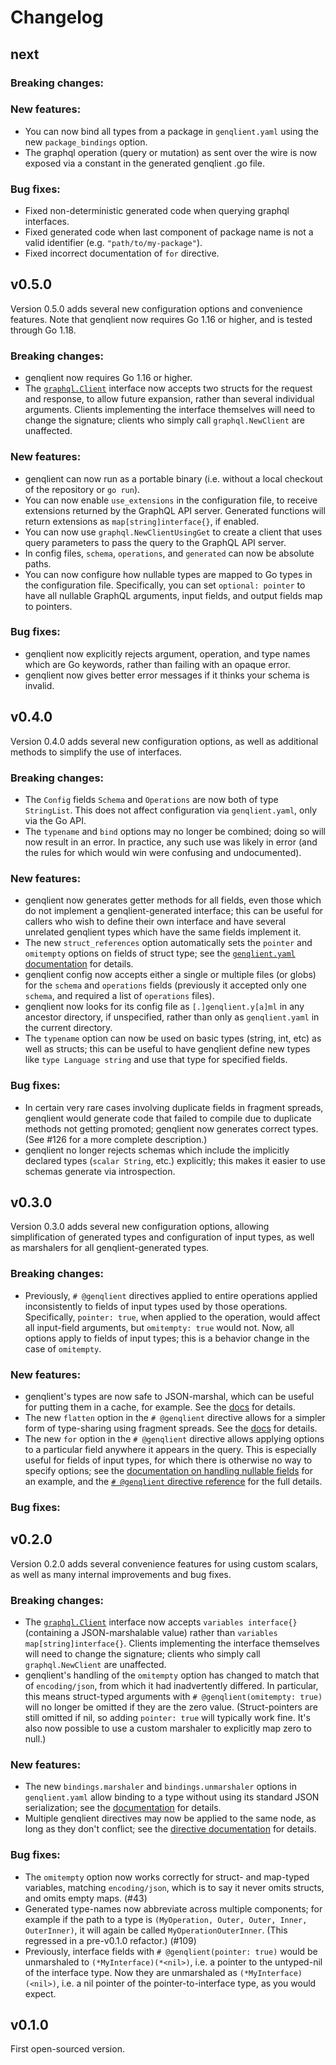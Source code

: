 # Changelog

<!--

When releasing a new version:
- change "next" to the new version, and delete any empty sections
- copy the below template to be the new "next"

## template

### Breaking changes:

### New features:

### Bug fixes:

-->

## next

<!-- Add new changes in this section! -->

### Breaking changes:

### New features:

- You can now bind all types from a package in `genqlient.yaml` using the new `package_bindings` option.
- The graphql operation (query or mutation) as sent over the wire is now exposed via a constant in the generated genqlient .go file.

### Bug fixes:

- Fixed non-deterministic generated code when querying graphql interfaces.
- Fixed generated code when last component of package name is not a valid identifier (e.g. `"path/to/my-package"`).
- Fixed incorrect documentation of `for` directive.

## v0.5.0

Version 0.5.0 adds several new configuration options and convenience features. Note that genqlient now requires Go 1.16 or higher, and is tested through Go 1.18.

### Breaking changes:

- genqlient now requires Go 1.16 or higher.
- The [`graphql.Client`](https://pkg.go.dev/github.com/Khan/genqlient/graphql#Client) interface now accepts two structs for the request and response, to allow future expansion, rather than several individual arguments.  Clients implementing the interface themselves will need to change the signature; clients who simply call `graphql.NewClient` are unaffected.

### New features:

- genqlient can now run as a portable binary (i.e. without a local checkout of the repository or `go run`).
- You can now enable `use_extensions` in the configuration file, to receive extensions returned by the GraphQL API server. Generated functions will return extensions as `map[string]interface{}`, if enabled.
- You can now use `graphql.NewClientUsingGet` to create a client that uses query parameters to pass the query to the GraphQL API server.
- In config files, `schema`, `operations`, and `generated` can now be absolute paths.
- You can now configure how nullable types are mapped to Go types in the configuration file. Specifically, you can set `optional: pointer` to have all nullable GraphQL arguments, input fields, and output fields map to pointers.

### Bug fixes:

- genqlient now explicitly rejects argument, operation, and type names which are Go keywords, rather than failing with an opaque error.
- genqlient now gives better error messages if it thinks your schema is invalid.

## v0.4.0

Version 0.4.0 adds several new configuration options, as well as additional methods to simplify the use of interfaces.

### Breaking changes:

- The `Config` fields `Schema` and `Operations` are now both of type `StringList`.  This does not affect configuration via `genqlient.yaml`, only via the Go API.
- The `typename` and `bind` options may no longer be combined; doing so will now result in an error.  In practice, any such use was likely in error (and the rules for which would win were confusing and undocumented).

### New features:

- genqlient now generates getter methods for all fields, even those which do not implement a genqlient-generated interface; this can be useful for callers who wish to define their own interface and have several unrelated genqlient types which have the same fields implement it.
- The new `struct_references` option automatically sets the `pointer` and `omitempty` options on fields of struct type; see the [`genqlient.yaml` documentation](docs/genqlient.yaml) for details.
- genqlient config now accepts either a single or multiple files (or globs) for the `schema` and `operations` fields (previously it accepted only one `schema`, and required a list of `operations` files).
- genqlient now looks for its config file as `[.]genqlient.y[a]ml` in any ancestor directory, if unspecified, rather than only as `genqlient.yaml` in the current directory.
- The `typename` option can now be used on basic types (string, int, etc) as well as structs; this can be useful to have genqlient define new types like `type Language string` and use that type for specified fields.

### Bug fixes:

- In certain very rare cases involving duplicate fields in fragment spreads, genqlient would generate code that failed to compile due to duplicate methods not getting promoted; genqlient now generates correct types.  (See #126 for a more complete description.)
- genqlient no longer rejects schemas which include the implicitly declared types (`scalar String`, etc.) explicitly; this makes it easier to use schemas generate via introspection.

## v0.3.0

Version 0.3.0 adds several new configuration options, allowing simplification of generated types and configuration of input types, as well as marshalers for all genqlient-generated types.

### Breaking changes:

- Previously, `# @genqlient` directives applied to entire operations applied inconsistently to fields of input types used by those operations.  Specifically, `pointer: true`, when applied to the operation, would affect all input-field arguments, but `omitempty: true` would not.  Now, all options apply to fields of input types; this is a behavior change in the case of `omitempty`.

### New features:

- genqlient's types are now safe to JSON-marshal, which can be useful for putting them in a cache, for example.  See the [docs](FAQ.md#-let-me-json-marshal-my-response-objects) for details.
- The new `flatten` option in the `# @genqlient` directive allows for a simpler form of type-sharing using fragment spreads.  See the [docs](FAQ.md#-shared-types-between-different-parts-of-the-query) for details.
- The new `for` option in the `# @genqlient` directive allows applying options to a particular field anywhere it appears in the query.  This is especially useful for fields of input types, for which there is otherwise no way to specify options; see the [documentation on handling nullable fields](FAQ.md#-nullable-fields) for an example, and the [`# @genqlient` directive reference](genqlient_directive.graphql) for the full details.

### Bug fixes:

## v0.2.0

Version 0.2.0 adds several convenience features for using custom scalars, as well as many internal improvements and bug fixes.

### Breaking changes:

- The [`graphql.Client`](https://pkg.go.dev/github.com/Khan/genqlient/graphql#Client) interface now accepts `variables interface{}` (containing a JSON-marshalable value) rather than `variables map[string]interface{}`.  Clients implementing the interface themselves will need to change the signature; clients who simply call `graphql.NewClient` are unaffected.
- genqlient's handling of the `omitempty` option has changed to match that of `encoding/json`, from which it had inadvertently differed.  In particular, this means struct-typed arguments with `# @genqlient(omitempty: true)` will no longer be omitted if they are the zero value.  (Struct-pointers are still omitted if nil, so adding `pointer: true` will typically work fine.  It's also now possible to use a custom marshaler to explicitly map zero to null.)

### New features:

- The new `bindings.marshaler` and `bindings.unmarshaler` options in `genqlient.yaml` allow binding to a type without using its standard JSON serialization; see the [documentation](genqlient.yaml) for details.
- Multiple genqlient directives may now be applied to the same node, as long as they don't conflict; see the [directive documentation](genqlient_directive.graphql) for details.

### Bug fixes:

- The `omitempty` option now works correctly for struct- and map-typed variables, matching `encoding/json`, which is to say it never omits structs, and omits empty maps. (#43)
- Generated type-names now abbreviate across multiple components; for example if the path to a type is `(MyOperation, Outer, Outer, Inner, OuterInner)`, it will again be called `MyOperationOuterInner`.  (This regressed in a pre-v0.1.0 refactor.) (#109)
- Previously, interface fields with `# @genqlient(pointer: true)` would be unmarshaled to `(*MyInterface)(*<nil>)`, i.e. a pointer to the untyped-nil of the interface type.  Now they are unmarshaled as `(*MyInterface)(<nil>)`, i.e. a nil pointer of the pointer-to-interface type, as you would expect.

## v0.1.0

First open-sourced version.
